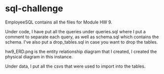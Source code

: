 # sql-challenge

EmployeeSQL contains all the files for Module HW 9.

Under code, I have put all the queries under queries.sql where I put a comment to separate each query, as well as schema.sql which contains the schema. I've also put a drop_tables.sql in case you want to drop the tables.

hw9_ERD.png is the entity relationship diagram that I created, I created the physical diagram in this instance.

Under data, I put all the csvs that were used to import into the tables.